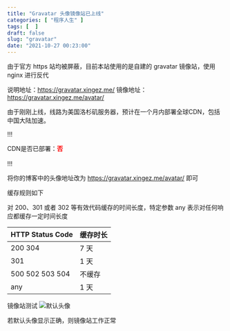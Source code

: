 ```yaml
---
title: "Gravatar 头像镜像站已上线"
categories: [ "程序人生" ]
tags: [  ]
draft: false
slug: "gravatar"
date: "2021-10-27 00:23:00"
---
```


由于官方 https 站均被屏蔽，目前本站使用的是自建的 gravatar 镜像站，使用 nginx 进行反代

说明地址：https://gravatar.xingez.me/
镜像地址：https://gravatar.xingez.me/avatar/

由于刚刚上线，线路为美国洛杉矶服务器，预计在一个月内部署全球CDN，包括中国大陆加速。

!!!
<div>CDN是否已部署：<span style="color: red; font-weight: bold;">否</span></div><br />
!!!

将你的博客中的头像地址改为 https://gravatar.xingez.me/avatar/ 即可

缓存规则如下

对 200、301 或者 302 等有效代码缓存的时间长度，特定参数 any 表示对任何响应都缓存一定时间长度

| HTTP  Status Code | 缓存时长 |
| ----------------- | -------- |
| 200 304           | 7 天    |
| 301               | 1 天    |
| 500 502 503 504   | 不缓存 |
| any               | 1 天    |

镜像站测试
![默认头像][1]

若默认头像显示正确，则镜像站工作正常


  [1]: https://gravatar.xingez.me/avatar/